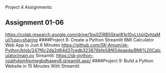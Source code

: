 Project 4 Assignments:
## Assignment 01-06
https://colab.research.google.com/drive/1ps0ZlRB5Skwl81p10vLUsjiQvhIaMuij?usp=sharing
####Project 8: Create a Python Streamlit BMI Calculator Web App in Just 6 Minutes
https://github.com/SK-Anjum/sk-Python/blob/247f6c2da2d64d37cedb323876bfe58f654eaeda/BMI%20Calculator/main.py
Streamlit: https://sk-python-nzathdgmfqymegbdhaeey8.streamlit.app/
####Project 9: Build a Python Website in 15 Minutes With Streamlit
